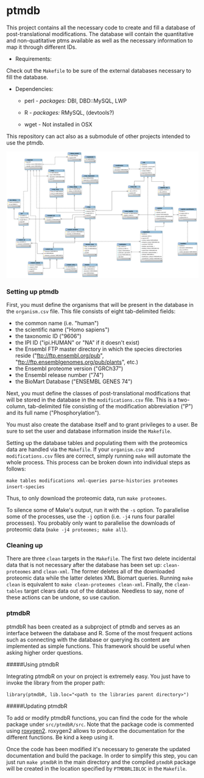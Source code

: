 # ptmdb


This project contains all the necessary code to create and fill a
database of post-translational modifications. The database will
contain the quantitative and non-quatitative ptms available as well as
the necessary information to map it through different IDs.

* Requirements:

Check out the `Makefile` to be sure of the external databases
necessary to fill the database.

* Dependencies:

	* perl - *packages:* DBI, DBD::MySQL, LWP

	* R - *packages:* RMySQL, (devtools?)

	* wget - Not installed in OSX
	
This repository can act also as a submodule of other projects intended
to use the ptmdb.


![Database schema](src/databaseSchema/ptmdb_model.png) 

### Setting up ptmdb

First, you must define the organisms that will be present in the
database in the `organism.csv` file.  This file consists of eight
tab-delimited fields:

* the common name (i.e. "human")
* the scientific name ("Homo sapiens")
* the taxonomic ID ("9606")
* the IPI ID ("ipi.HUMAN" or "NA" if it doesn't exist)
* the Ensembl FTP master directory in which the species directories
  reside ("ftp://ftp.ensembl.org/pub",
  "ftp://ftp.ensemblgenomes.org/pub/plants", etc.)
* the Ensembl proteome version ("GRCh37")
* the Ensembl release number ("74")
* the BioMart Database ("ENSEMBL GENES 74")

Next, you must define the classes of post-translational modifications
that will be stored in the database in the `modifications.csv` file.
This is a two-column, tab-delimited file consisting of the
modification abbreviation ("P") and its full name ("Phosphorylation").

You must also create the database itself and to grant privileges to a
user.  Be sure to set the user and database information inside the
`Makefile`.

Setting up the database tables and populating them with the proteomics
data are handled via the `Makefile`.  If your `organism.csv` and
`modifications.csv` files are correct, simply running `make` will
automate the whole process.  This process can be broken down into
individual steps as follows:

    make tables modifications xml-queries parse-histories proteomes insert-species

Thus, to only download the proteomic data, run `make proteomes`.

To silence some of Make's output, run it with the `-s` option.  To
parallelise some of the processes, use the `-j` option (i.e. `-j4`
runs four parallel processes).  You probably only want to parallelise
the downloads of proteomic data (`make -j4 proteomes; make all`).

### Cleaning up

There are three `clean` targets in the `Makefile`.  The first two
delete incidental data that is not necessary after the database has
been set up: `clean-proteomes` and `clean-xml`.  The former deletes
all of the downloaded proteomic data while the latter deletes XML
Biomart queries.  Running `make clean` is equivalent to `make
clean-proteomes clean-xml`.  Finally, the `clean-tables` target clears
data out of the database.  Needless to say, none of these actions can
be undone, so use caution.

### ptmdbR


ptmdbR has been created as a subproject of ptmdb and serves as an
interface between the database and R. Some of the most frequent
actions such as connecting with the database or querying its content
are implemented as simple functions. This framework should be useful
when asking higher order questions.


#####Using ptmdbR

Integrating ptmdbR on your on project is extremely easy. You just have
to invoke the library from the proper path:

	library(ptmdbR, lib.loc="<path to the libraries parent directory>")


#####Updating ptmdbR

To add or modify ptmdbR functions, you can find the code for the whole
package under `src/ptmdbR/src`. Note that the package code is
commented using
[roxygen2](https://github.com/yihui/roxygen2). roxygen2 allows to
produce the documentation for the different functions. Be kind a keep
using it.

Once the code has been modified it's necessary to generate the updated
documentation and build the package. In order to simplify this step,
you can just run `make ptmdbR` in the main directory and the
compiled `ptmdbR` package will be created in the location specified
by `PTMDBRLIBLOC` in the `Makefile`.
